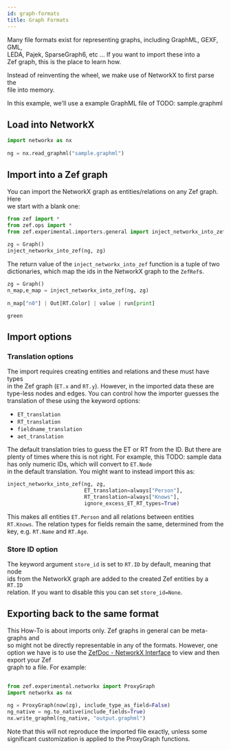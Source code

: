 ```yaml
---
id: graph-formats
title: Graph Formats
---
```


  
  
Many file formats exist for representing graphs, including GraphML, GEXF, GML,  
LEDA, Pajek, SparseGraph6, etc ... If you want to import these into a  
Zef graph, this is the place to learn how.  
  
Instead of reinventing the wheel, we make use of NetworkX to first parse the  
file into memory.  
  
In this example, we'll use a example GraphML file of TODO: sample.graphml  
  
## Load into NetworkX  
  
```py  
import networkx as nx  
  
ng = nx.read_graphml("sample.graphml")  
```  
  
## Import into a Zef graph  
  
You can import the NetworkX graph as entities/relations on any Zef graph. Here  
we start with a blank one:  
  
```py  
from zef import *  
from zef.ops import *  
from zef.experimental.importers.general import inject_networkx_into_zef  
  
zg = Graph()  
inject_networkx_into_zef(ng, zg)  
```  
  
The return value of the `inject_networkx_into_zef` function is a tuple of two  
dictionaries, which map the ids in the NetworkX graph to the `ZefRef`s.  
  
```py  
zg = Graph()  
n_map,e_map = inject_networkx_into_zef(ng, zg)  
  
n_map["n0"] | Out[RT.Color] | value | run[print]  
```  
  
```  
green  
```  
  
## Import options  
  
### Translation options  
  
The import requires creating entities and relations and these must have types  
in the Zef graph (`ET.x` and `RT.y`). However, in the imported data these are  
type-less nodes and edges. You can control how the importer guesses the  
translation of these using the keyword options:  
  
- `ET_translation`  
- `RT_translation`  
- `fieldname_translation`  
- `aet_translation`  
  
The default translation tries to guess the ET or RT from the ID. But there are  
plenty of times where this is not right. For example, this TODO: sample data  
has only numeric IDs, which will convert to `ET.Node`  
in the default translation. You might want to instead import this as:  
  
```py  
inject_networkx_into_zef(ng, zg,  
                         ET_translation=always["Person"],  
                         RT_translation=always["Knows"],  
                         ignore_excess_ET_RT_types=True)  
```  
  
This makes all entities `ET.Person` and all relations between entities  
`RT.Knows`. The relation types for fields remain the same, determined from the  
key, e.g. `RT.Name` and `RT.Age`.  
  
### Store ID option  
  
The keyword argument `store_id` is set to `RT.ID` by default, meaning that node  
ids from the NetworkX graph are added to the created Zef entities by a `RT.ID`  
relation. If you want to disable this you can set `store_id=None`.  
  
## Exporting back to the same format  
  
This How-To is about imports only. Zef graphs in general can be meta-graphs and  
so might not be directly representable in any of the formats. However, one  
option we have is to use the [ZefDoc - NetworkX Interface](network-x-interface) to view and then export your Zef  
graph to a file. For example:  
  
```py  
  
from zef.experimental.networkx import ProxyGraph  
import networkx as nx  
  
ng = ProxyGraph(now(zg), include_type_as_field=False)  
ng_native = ng.to_native(include_fields=True)  
nx.write_graphml(ng_native, "output.graphml")  
```  
  
Note that this will not reproduce the imported file exactly, unless some  
significant customization is applied to the ProxyGraph functions.  
